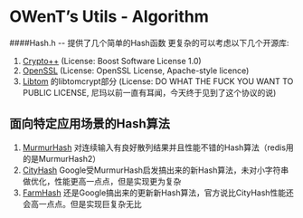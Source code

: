 OWenT’s Utils - Algorithm
=============

####Hash.h -- 提供了几个简单的Hash函数
更复杂的可以考虑以下几个开源库:

1. [Crypto++](http://www.cryptopp.com/) (License: Boost Software License 1.0)
2. [OpenSSL](http://www.openssl.org/) (License: OpenSSL License, Apache-style licence)
3. [Libtom](http://www.libtom.org) 的libtomcrypt部分 (License: DO WHAT THE FUCK YOU WANT TO PUBLIC LICENSE, 尼玛以前一直有耳闻，今天终于见到了这个协议的说)


面向特定应用场景的Hash算法
------

1. [MurmurHash](https://code.google.com/p/smhasher/wiki/MurmurHash) 对连续输入有良好散列结果并且性能不错的Hash算法（redis用的是MurmurHash2）
2. [CityHash](https://code.google.com/p/cityhash/) Google受MurmurHash启发搞出来的新Hash算法，未对小字符串做优化，性能更高一点点，但是实现更为复杂
2. [FarmHash](https://code.google.com/p/farmhash/) 还是Google搞出来的更新新Hash算法，官方说比CityHash性能还会高一点点。但是实现巨复杂无比